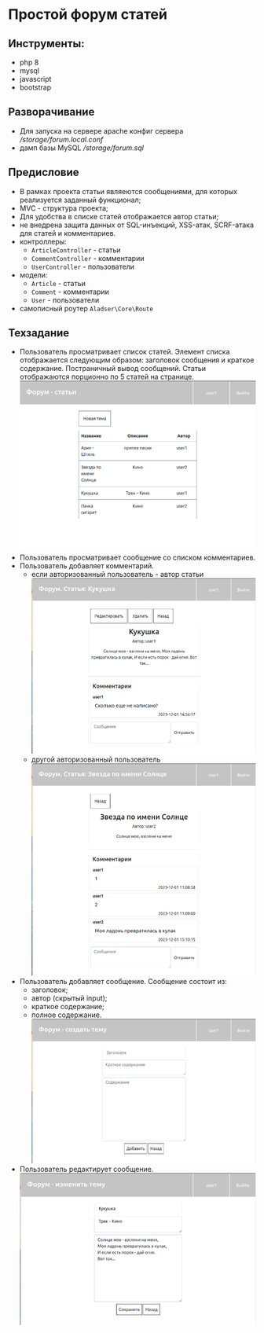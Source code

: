 # Простой форум статей

## Инструменты:
- php 8
- mysql
- javascript
- bootstrap

## Разворачивание
- Для запуска на сервере apache конфиг сервера */storage/forum.local.conf*
- дамп базы MySQL */storage/forum.sql*

## Предисловие
* В рамках проекта статьи являеются сообщениями, для которых реализуется заданный функционал;
* MVC - структура проекта;
* Для удобства в списке статей отображается автор статьи;
* не внедрена защита данных от SQL-инъекций, XSS-атак, SCRF-атака для статей и комментариев.
* контроллеры:
    + ``ArticleController`` - статьи
    + ``CommentController`` - комментарии
    + ``UserController`` - пользователи
* модели:
    + ``Article`` - статьи
    + ``Comment`` - комментарии
    + ``User`` - пользователи
* самописный роутер ``Aladser\Core\Route``

## Техзадание
+ Пользователь просматривает список статей. Элемент списка отображается
следующим образом: заголовок сообщения и краткое содержание. Постраничный вывод сообщений. Статьи отображаются порционно по 5 статей на странице.
![список статей](/storage/images/articles.png)
+ Пользователь просматривает сообщение со списком комментариев.
+ Пользователь добавляет комментарий.
    * если авторизованный пользователь - автор статьи
![список статей](/storage/images/show%20my.png)
    * другой авторизованный пользователь
![список статей](/storage/images/show.png)
+ Пользователь добавляет сообщение. Сообщение состоит из:
    * заголовок;
    * автор (скрытый input);
    * краткое содержание;
    * полное содержание.
![список статей](/storage/images/create.png)
+ Пользователь редактирует сообщение.
![список статей](/storage/images/edit.png)
